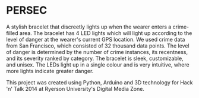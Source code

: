 PERSEC
=========
A stylish bracelet that discreetly lights up when the wearer enters a crime-filled area.
The bracelet has 4 LED lights which will light up according to the level of danger at the wearer's current GPS location. We used crime data from San Francisco, which consisted of 32 thousand data points. The level of danger is determined by the number of crime instances, its recentness, and its severity ranked by category.
The bracelet is sleek, customizable, and unisex. The LEDs light up in a single colour and is very intuitive, where more lights indicate greater danger.

This project was created using Python, Arduino and 3D technology for Hack 'n' Talk 2014 at Ryerson University's Digital Media Zone.
